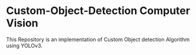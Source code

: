 # Custom-Object-Detection Computer Vision
This Repository is an implementation of Custom Object detection Algorithm using YOLOv3.
